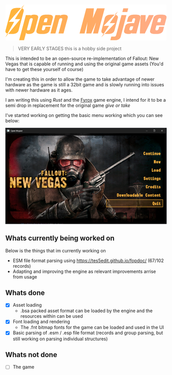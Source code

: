
![Logo](./images/logo.svg)

> VERY EARLY STAGES this is a hobby side project 

This is intended to be an open-source re-implementation of Fallout: New Vegas that is capable of running and using the original game assets (You'd have to get these yourself of course) 

I'm creating this in order to allow the game to take advantage of newer hardware as the game is still a 32bit game and is slowly running into issues with newer hardware as it ages.

I am writing this using *Rust* and the [Fyrox](https://github.com/FyroxEngine/Fyro) game engine, I intend for it to be a semi drop in replacement for the original game *give or take*


I've started working on getting the basic menu working which you can see below:

![Demo menu](images/menu.png)


## Whats currently being worked on

Below is the things that im currently working on

- ESM file format parsing using https://tes5edit.github.io/fopdoc/ (67/102 records)
- Adapting and improving the engine as relevant improvements arrise from usage
 

## Whats done

- [x] Asset loading
  - .bsa packed asset format can be loaded by the engine and the resources within can be used
- [x] Font loading and rendering
  - The .fnt bitmap fonts for the game can be loaded and used in the UI
- [x] Basic parsing of .esm / .esp file format (records and group parsing, but still working on parsing individual structures)

## Whats not done

- [ ] The game